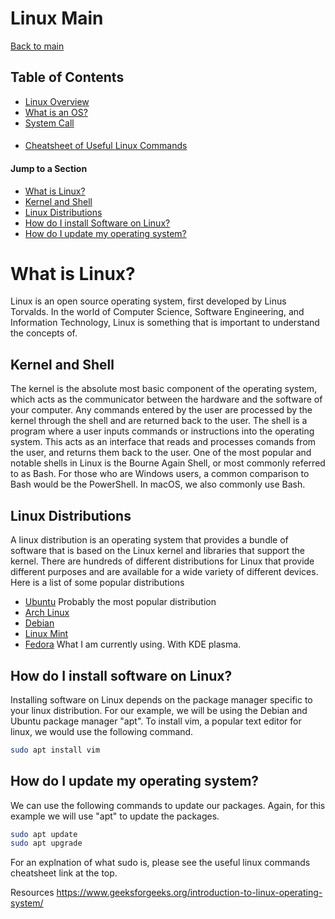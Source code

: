 # Linux Main
[Back to main](https://github.com/TreyBMorris/notes)
## Table of Contents
- [Linux Overview](./linux.md)
- [What is an OS?](./os-notes.md)
- [System Call](./syscall.md)

#### 
- [Cheatsheet of Useful Linux Commands](/linux/linux-commands.md)




#### Jump to a Section
- [What is Linux?](#what-is-linux)
- [Kernel and Shell](#kernel-and-shell)
- [Linux Distributions](#linux-distributions)
- [How do I install Software on Linux?](#how-do-i-install-software-on-linux)
- [How do I update my operating system?](#how-do-i-update-my-operating-system)


# What is Linux?

Linux is an open source operating system, first developed by Linus Torvalds.
In the world of Computer Science, Software Engineering, and Information Technology, Linux is something that is important to understand the concepts of. 

## Kernel and Shell
The kernel is the absolute most basic component of the operating system, which acts as the communicator between the hardware and the software of your computer. Any commands entered by the user are processed by the kernel through the shell and are returned back to the user. The shell is a program where a user inputs commands or instructions into the operating system. This acts as an interface that reads and processes comands from the user, and returns them back to the user. One of the most popular and notable shells in Linux is the Bourne Again Shell, or most commonly referred to as Bash. For those who are Windows users, a common comparison to Bash would be the PowerShell. In macOS, we also commonly use Bash.


## Linux Distributions
A linux distribution is an operating system that provides a bundle of software that is based on the Linux kernel and libraries that support the kernel. There are hundreds of different distributions for Linux that provide different purposes and are available for a wide variety of different devices.
<br />
Here is a list of some popular distributions
- [Ubuntu](https://ubuntu.com/) Probably the most popular distribution
- [Arch Linux](https://archlinux.org/) 
- [Debian](https://www.debian.org/) 
- [Linux Mint](https://linuxmint.com/)
- [Fedora](https://fedoraproject.org/) What I am currently using. With KDE plasma.


## How do I install software on Linux?
Installing software on Linux depends on the package manager specific to your linux distribution. For our example, we will be using the Debian and Ubuntu package manager "apt". To install vim, a popular text editor for linux, we would use the following command.
```bash
sudo apt install vim
```

## How do I update my operating system?
We can use the following commands to update our packages. Again, for this example we will use "apt" to update the packages.
```bash
sudo apt update
sudo apt upgrade
```
For an explnation of what sudo is, please see the useful linux commands cheatsheet link at the top.


Resources
https://www.geeksforgeeks.org/introduction-to-linux-operating-system/

